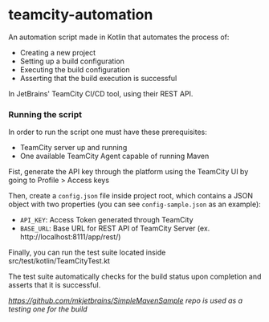 # teamcity-automation

An automation script made in Kotlin that automates the process of:
- Creating a new project
- Setting up a build configuration
- Executing the build configuration
- Asserting that the build execution is successful

In JetBrains' TeamCity CI/CD tool, using their REST API.

### Running the script
In order to run the script one must have these prerequisites:
- TeamCity server up and running
- One available TeamCity Agent capable of running Maven

Fist, generate the API key through the platform using the TeamCity UI by going to Profile > Access keys

Then, create a `config.json` file inside project root, which contains a JSON object with two properties (you can see `config-sample.json` as an example):
- `API_KEY`: Access Token generated through TeamCity
- `BASE_URL`: Base URL for REST API of TeamCity Server (ex. http://localhost:8111/app/rest/)

Finally, you can run the test suite located inside src/test/kotlin/TeamCityTest.kt

The test suite automatically checks for the build status upon completion and asserts that it is successful.

_https://github.com/mkjetbrains/SimpleMavenSample repo is used as a testing one for the build_